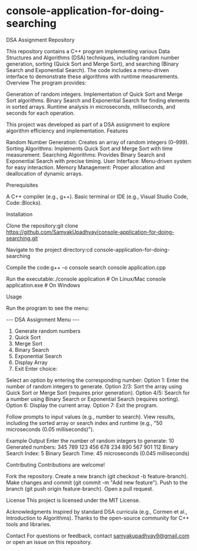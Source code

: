 # console-application-for-doing-searching 
DSA Assignment Repository

This repository contains a C++ program implementing various Data Structures and Algorithms (DSA) techniques, including random number generation, sorting (Quick Sort and Merge Sort), and searching (Binary Search and Exponential Search). The code includes a menu-driven interface to demonstrate these algorithms with runtime measurements.
Overview
The program provides:

Generation of random integers.
Implementation of Quick Sort and Merge Sort algorithms.
Binary Search and Exponential Search for finding elements in sorted arrays.
Runtime analysis in microseconds, milliseconds, and seconds for each operation.

This project was developed as part of a DSA assignment to explore algorithm efficiency and implementation.
Features

Random Number Generation: Creates an array of random integers (0–999).
Sorting Algorithms: Implements Quick Sort and Merge Sort with time measurement.
Searching Algorithms: Provides Binary Search and Exponential Search with precise timing.
User Interface: Menu-driven system for easy interaction.
Memory Management: Proper allocation and deallocation of dynamic arrays.

Prerequisites

A C++ compiler (e.g., g++).
Basic terminal or IDE (e.g., Visual Studio Code, Code::Blocks).

Installation

Clone the repository:git clone https://github.com/SamyakUpadhyay/console-application-for-doing-searching.git


Navigate to the project directory:cd console-application-for-doing-searching


Compile the code:g++ -o console search console application.cpp


Run the executable:./console application  # On Linux/Mac
console application.exe  # On Windows



Usage

Run the program to see the menu:

--- DSA Assignment Menu ---

1. Generate random numbers
2. Quick Sort
3. Merge Sort
4. Binary Search
5. Exponential Search
6. Display Array
7. Exit
Enter choice:


Select an option by entering the corresponding number:
Option 1: Enter the number of random integers to generate.
Option 2/3: Sort the array using Quick Sort or Merge Sort (requires prior generation).
Option 4/5: Search for a number using Binary Search or Exponential Search (requires sorting).
Option 6: Display the current array.
Option 7: Exit the program.


Follow prompts to input values (e.g., number to search).
View results, including the sorted array or search index and runtime (e.g., "50 microseconds (0.05 milliseconds)").

Example Output
Enter the number of random integers to generate: 10
Generated numbers: 345 789 123 456 678 234 890 567 901 112
Binary Search Index: 5
Binary Search Time: 45 microseconds (0.045 milliseconds)

Contributing
Contributions are welcome!

Fork the repository.
Create a new branch (git checkout -b feature-branch).
Make changes and commit (git commit -m "Add new feature").
Push to the branch (git push origin feature-branch).
Open a pull request.

License
This project is licensed under the MIT License.

Acknowledgments
Inspired by standard DSA curricula (e.g., Cormen et al., Introduction to Algorithms).
Thanks to the open-source community for C++ tools and libraries.

Contact
For questions or feedback, contact samyakupadhyay9@gmail.com or open an issue on this repository.
